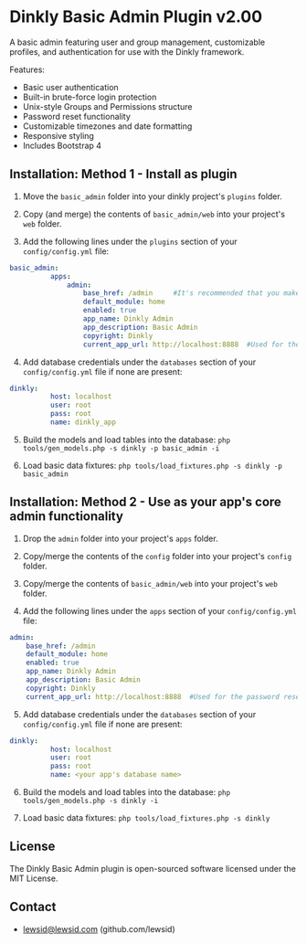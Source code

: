 Dinkly Basic Admin Plugin v2.00
===============================

A basic admin featuring user and group management, customizable profiles, and authentication for use with the Dinkly framework.

Features:

  - Basic user authentication
  - Built-in brute-force login protection
  - Unix-style Groups and Permissions structure
  - Password reset functionality
  - Customizable timezones and date formatting
  - Responsive styling
  - Includes Bootstrap 4


Installation: Method 1 - Install as plugin
------------------------------------------

  1. Move the `basic_admin` folder into your dinkly project's `plugins` folder.

  2. Copy (and merge) the contents of `basic_admin/web` into your project's `web` folder.

  3. Add the following lines under the `plugins` section of your `config/config.yml` file:

  ```yaml
  basic_admin:
            apps:
                admin:
                    base_href: /admin     #It's recommended that you make this the same as your primary admin app
                    default_module: home
                    enabled: true
                    app_name: Dinkly Admin
                    app_description: Basic Admin
                    copyright: Dinkly
                    current_app_url: http://localhost:8888  #Used for the password reset emails
  ```

  4. Add database credentials under the `databases` section of your `config/config.yml` file if none are present:

  ```yaml
  dinkly:
            host: localhost
            user: root
            pass: root
            name: dinkly_app
  ```

  5. Build the models and load tables into the database: `php tools/gen_models.php -s dinkly -p basic_admin -i`

  6. Load basic data fixtures: `php tools/load_fixtures.php -s dinkly -p basic_admin`


Installation: Method 2 - Use as your app's core admin functionality
-------------------------------------------------------------------

  1. Drop the `admin` folder into your project's `apps` folder.

  2. Copy/merge the contents of the `config` folder into your project's `config` folder.

  3. Copy/merge the contents of `basic_admin/web` into your project's `web` folder.

  4. Add the following lines under the `apps` section of your `config/config.yml` file:

  ```yaml
  admin:
      base_href: /admin
      default_module: home
      enabled: true
      app_name: Dinkly Admin
      app_description: Basic Admin
      copyright: Dinkly
      current_app_url: http://localhost:8888  #Used for the password reset emails
  ```

  5. Add database credentials under the `databases` section of your `config/config.yml` file if none are present:

  ```yaml
  dinkly:
            host: localhost
            user: root
            pass: root
            name: <your app's database name>
  ```

  6. Build the models and load tables into the database: `php tools/gen_models.php -s dinkly -i`

  7. Load basic data fixtures: `php tools/load_fixtures.php -s dinkly`


License
-------

The Dinkly Basic Admin plugin is open-sourced software licensed under the MIT License.


Contact
-------

  - lewsid@lewsid.com (github.com/lewsid)